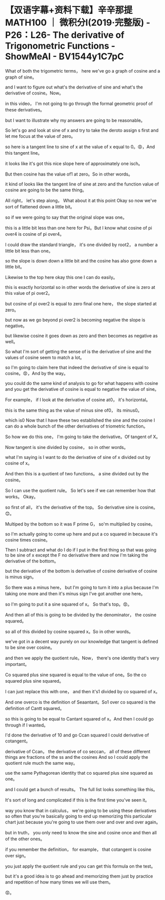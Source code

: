 # 【双语字幕+资料下载】辛辛那提 MATH100 ｜ 微积分Ⅰ(2019·完整版) - P26：L26- The derivative of Trigonometric Functions - ShowMeAI - BV1544y1C7pC

What of both the trigometric terms， here we've go a graph of cosine and a graph of sine。

 and I want to figure out what's the derivative of sine and what's the derivative of cosine。Now。

 in this video， I'm not going to go through the formal geometric proof of these derivatives。

 but I want to illustrate why my answers are going to be reasonable。

So let's go and look at sine of x and try to take the deroto assign s first and let me focus at the value of zero。

 so here is a tangent line to sine of x at the value of x equal to 0。😡，And this tangent line。

 it looks like it's got this nice slope here of approximately one isch。

But then cosine has the value of1 at zero。So in other words。

 it kind of looks like the tangent line of sine at zero and the function value of cosine are going to be the same thing。

All right， let's step along， What about it at this point Okay so now we've sort of flattened down a little bit。

 so if we were going to say that the original slope was one。

 this is a little bit less than one here for Psi。But I know what cosine of pi over4 is cosine of pi over4。

 I could draw the standard triangle， it's one divided by root2， a number a little bit less than one。

 so the slope is down down a little bit and the cosine has also gone down a little bit。

Likewise to the top here okay this one I can do easily。

 this is exactly horizontal so in other words the derivative of sine is zero at this value of pi over2。

 but cosine of pi over2 is equal to zero final one here， the slope started at zero。

 but now as we go beyond pi over2 is becoming negative the slope is negative。

 but likewise cosine it goes down as zero and then becomes as negative as well。

So what I'm sort of getting the sense of is the derivative of sine and the values of cosine seem to match a lot。

 so I'm going to claim here that indeed the derivative of sine is equal to cosine。😡，And by the way。

 you could do the same kind of analysis to go for what happens with cosine and you get the derivative of cosine is equal to negative the value of sine。

 For example， if I look at the derivative of cosine at0， it's horizontal。

 this is the same thing as the value of minus sine of0， its minus0。

 which is0 Now that I have these two established the sine and the cosine I can do a whole bunch of the other derivatives of triometric function。

 So how we do this one， I'm going to take the derivative。Of tangent of X。

Now tangent is sine divided by cosine， so in other words。

 what I'm saying is I want to do the derivative of sine of x divided out by cosine of x。

And then this is a quotient of two functions。 a sine divided out by the cosine。

 So I can use the quotient rule。 So let's see if we can remember how that works。 Okay。

 so first of all， it's the derivative of the top。 So derivative sine is cosine。😊。

Multiped by the bottom so it was F prime G， so'm multiplied by cosine。

 so I'm actually going to come up here and put a co squared in because it's cosine times cosine。

Then I subtract and what do I do if I put in the first thing so that was going to be sine of x except the F no derivative there and now I'm taking the derivative of the bottom。

 but the derivative of the bottom is derivative of cosine derivative of cosine is minus sign。

 So there was a minus here， but I'm going to turn it into a plus because I'm taking one more and then it's minus sign I've got another one here。

 so I'm going to put it a sine squared of x。 So that's top。😡。

And then all of this is going to be divided by the denominator， the cosine squared。

 so all of this divided by cosine squared x。So in other words。

 we've got in a decent way purely on our knowledge that tangent is defined to be sine over cosine。

 and then we apply the quotient rule。Now， there's one identity that's very important。

Co squared plus sine squared is equal to the value of one。So the co squared plus sine squared。

 I can just replace this with one， and then it's1 divided by co squared of x。

And one overco is the definition of Seaantant。So1 over co squared is the definition of Cantt squared。

 so this is going to be equal to Cantant squared of x。And then I could go through if I wanted。

 I'd done the derivative of 10 and go Ccan squared I could derivative of cotangent。

 derivative of Ccan， the derivative of co seccan， all of these different things are fractions of the ss and the cosines And so I could apply the quotient rule much the same way。

 use the same Pythagorean identity that co squared plus sine squared as one。

 and I could get a bunch of results。 The full list looks something like this。

It's sort of long and complicated if this is the first time you've seen it。

 way you know that in calculus， we're going to be using these derivatives so often that you're basically going to end up memorizing this particular chart just because you're going to use them over and over and over again。

 but in truth， you only need to know the sine and cosine once and then all of the other ones。

 if you remember the definition， for example， that cotangent is cosine over sign。

 you just apply the quotient rule and you can get this formula on the test。

 but it's a good idea is to go ahead and memorizing them just by practice and repetition of how many times we will use them。

😡。